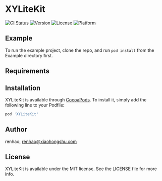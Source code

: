 # XYLiteKit

[![CI Status](https://img.shields.io/travis/renhao/XYLiteKit.svg?style=flat)](https://travis-ci.org/renhao/XYLiteKit)
[![Version](https://img.shields.io/cocoapods/v/XYLiteKit.svg?style=flat)](https://cocoapods.org/pods/XYLiteKit)
[![License](https://img.shields.io/cocoapods/l/XYLiteKit.svg?style=flat)](https://cocoapods.org/pods/XYLiteKit)
[![Platform](https://img.shields.io/cocoapods/p/XYLiteKit.svg?style=flat)](https://cocoapods.org/pods/XYLiteKit)

## Example

To run the example project, clone the repo, and run `pod install` from the Example directory first.

## Requirements

## Installation

XYLiteKit is available through [CocoaPods](https://cocoapods.org). To install
it, simply add the following line to your Podfile:

```ruby
pod 'XYLiteKit'
```

## Author

renhao, renhao@xiaohongshu.com

## License

XYLiteKit is available under the MIT license. See the LICENSE file for more info.
